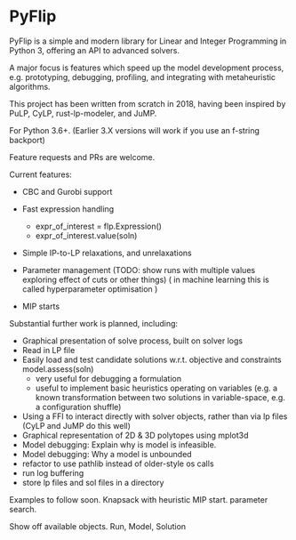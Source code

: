 # PyFlip

PyFlip is a simple and modern library for Linear and Integer Programming in Python 3, offering an API to advanced solvers.

A major focus is features which speed up the model development process, e.g. prototyping, debugging, profiling, and integrating with metaheuristic algorithms.

This project has been written from scratch in 2018, having been inspired by PuLP, CyLP, rust-lp-modeler, and JuMP.

For Python 3.6+. (Earlier 3.X versions will work if you use an f-string backport)

Feature requests and PRs are welcome.

Current features:
- CBC and Gurobi support

- Fast expression handling
    - expr_of_interest = flp.Expression()
    - expr_of_interest.value(soln)

- Simple IP-to-LP relaxations, and unrelaxations

- Parameter management (TODO: show runs with multiple values exploring effect of cuts or other things)
( in machine learning this is called hyperparameter optimisation )

- MIP starts


Substantial further work is planned, including:
- Graphical presentation of solve process, built on solver logs
- Read in LP file
- Easily load and test candidate solutions w.r.t. objective and constraints model.assess(soln)
    - very useful for debugging a formulation
    - useful to implement basic heuristics operating on variables (e.g. a known transformation between two solutions in variable-space, e.g. a configuration shuffle)
- Using a FFI to interact directly with solver objects, rather than via lp files (CyLP and JuMP do this well)
- Graphical representation of 2D & 3D polytopes using mplot3d
- Model debugging: Explain why is model is infeasible.
- Model debugging: Why a model is unbounded
- refactor to use pathlib instead of older-style os calls
- run log buffering
- store lp files and sol files in a directory


Examples to follow soon. Knapsack with heuristic MIP start. parameter search.


Show off available objects. Run, Model, Solution